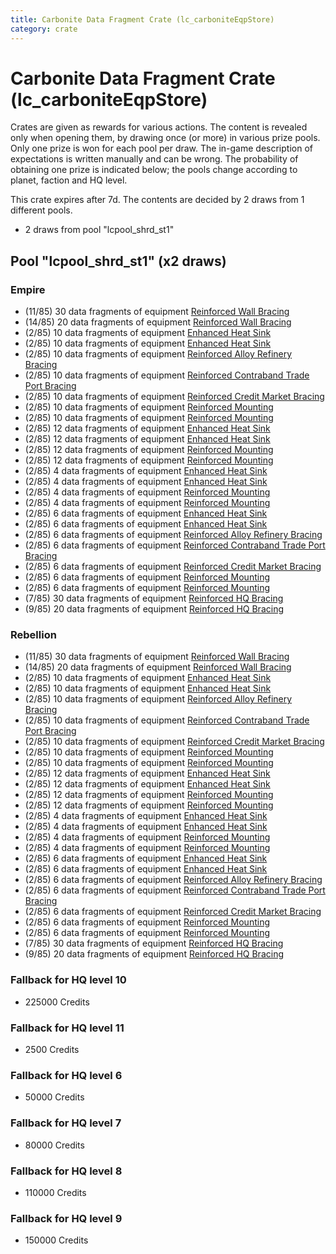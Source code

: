 ```yaml
---
title: Carbonite Data Fragment Crate (lc_carboniteEqpStore)
category: crate
---
```


# Carbonite Data Fragment Crate (lc_carboniteEqpStore)

Crates are given as rewards for various actions. The content is revealed only when opening them, by drawing once (or more) in various prize pools. Only one prize is won for each pool per draw. The in-game description of expectations is written manually and can be wrong. The probability of obtaining one prize is indicated below; the pools change according to planet, faction and HQ level.

This crate expires after 7d. The contents are decided by 2 draws from 1 different pools.
  * 2 draws from pool "lcpool_shrd_st1"

## Pool "lcpool_shrd_st1" (x2 draws)

### Empire

  * (11/85) 30 data fragments of equipment [Reinforced Wall Bracing](eqpEmpireWallHealth)
  * (14/85) 20 data fragments of equipment [Reinforced Wall Bracing](eqpEmpireWallHealth)
  * (2/85) 10 data fragments of equipment [Enhanced Heat Sink](eqpEmpireMortarTurretDamage)
  * (2/85) 10 data fragments of equipment [Enhanced Heat Sink](eqpEmpireRapidFireTurretDamage)
  * (2/85) 10 data fragments of equipment [Reinforced Alloy Refinery Bracing](eqpEmpireMaterialsGeneratorHealth)
  * (2/85) 10 data fragments of equipment [Reinforced Contraband Trade Port Bracing](eqpEmpireContrabandGeneratorHealth)
  * (2/85) 10 data fragments of equipment [Reinforced Credit Market Bracing](eqpEmpireCreditGeneratorHealth)
  * (2/85) 10 data fragments of equipment [Reinforced Mounting](eqpEmpireMortarTurretHealth)
  * (2/85) 10 data fragments of equipment [Reinforced Mounting](eqpEmpireRapidFireTurretHealth)
  * (2/85) 12 data fragments of equipment [Enhanced Heat Sink](eqpEmpireMortarTurretDamage)
  * (2/85) 12 data fragments of equipment [Enhanced Heat Sink](eqpEmpireRapidFireTurretDamage)
  * (2/85) 12 data fragments of equipment [Reinforced Mounting](eqpEmpireMortarTurretHealth)
  * (2/85) 12 data fragments of equipment [Reinforced Mounting](eqpEmpireRapidFireTurretHealth)
  * (2/85) 4 data fragments of equipment [Enhanced Heat Sink](eqpEmpireBurstTurretDamage)
  * (2/85) 4 data fragments of equipment [Enhanced Heat Sink](eqpEmpireRocketTurretDamage)
  * (2/85) 4 data fragments of equipment [Reinforced Mounting](eqpEmpireBurstTurretHealth)
  * (2/85) 4 data fragments of equipment [Reinforced Mounting](eqpEmpireRocketTurretHealth)
  * (2/85) 6 data fragments of equipment [Enhanced Heat Sink](eqpEmpireBurstTurretDamage)
  * (2/85) 6 data fragments of equipment [Enhanced Heat Sink](eqpEmpireRocketTurretDamage)
  * (2/85) 6 data fragments of equipment [Reinforced Alloy Refinery Bracing](eqpEmpireMaterialsGeneratorHealth)
  * (2/85) 6 data fragments of equipment [Reinforced Contraband Trade Port Bracing](eqpEmpireContrabandGeneratorHealth)
  * (2/85) 6 data fragments of equipment [Reinforced Credit Market Bracing](eqpEmpireCreditGeneratorHealth)
  * (2/85) 6 data fragments of equipment [Reinforced Mounting](eqpEmpireBurstTurretHealth)
  * (2/85) 6 data fragments of equipment [Reinforced Mounting](eqpEmpireRocketTurretHealth)
  * (7/85) 30 data fragments of equipment [Reinforced HQ Bracing](eqpEmpireHQHealth)
  * (9/85) 20 data fragments of equipment [Reinforced HQ Bracing](eqpEmpireHQHealth)

### Rebellion

  * (11/85) 30 data fragments of equipment [Reinforced Wall Bracing](eqpRebelWallHealth)
  * (14/85) 20 data fragments of equipment [Reinforced Wall Bracing](eqpRebelWallHealth)
  * (2/85) 10 data fragments of equipment [Enhanced Heat Sink](eqpRebelMortarTurretDamage)
  * (2/85) 10 data fragments of equipment [Enhanced Heat Sink](eqpRebelRapidFireTurretDamage)
  * (2/85) 10 data fragments of equipment [Reinforced Alloy Refinery Bracing](eqpRebelMaterialsGeneratorHealth)
  * (2/85) 10 data fragments of equipment [Reinforced Contraband Trade Port Bracing](eqpRebelContrabandGeneratorHealth)
  * (2/85) 10 data fragments of equipment [Reinforced Credit Market Bracing](eqpRebelCreditGeneratorHealth)
  * (2/85) 10 data fragments of equipment [Reinforced Mounting](eqpRebelMortarTurretHealth)
  * (2/85) 10 data fragments of equipment [Reinforced Mounting](eqpRebelRapidFireTurretHealth)
  * (2/85) 12 data fragments of equipment [Enhanced Heat Sink](eqpRebelMortarTurretDamage)
  * (2/85) 12 data fragments of equipment [Enhanced Heat Sink](eqpRebelRapidFireTurretDamage)
  * (2/85) 12 data fragments of equipment [Reinforced Mounting](eqpRebelMortarTurretHealth)
  * (2/85) 12 data fragments of equipment [Reinforced Mounting](eqpRebelRapidFireTurretHealth)
  * (2/85) 4 data fragments of equipment [Enhanced Heat Sink](eqpRebelBurstTurretDamage)
  * (2/85) 4 data fragments of equipment [Enhanced Heat Sink](eqpRebelRocketTurretDamage)
  * (2/85) 4 data fragments of equipment [Reinforced Mounting](eqpRebelBurstTurretHealth)
  * (2/85) 4 data fragments of equipment [Reinforced Mounting](eqpRebelRocketTurretHealth)
  * (2/85) 6 data fragments of equipment [Enhanced Heat Sink](eqpRebelBurstTurretDamage)
  * (2/85) 6 data fragments of equipment [Enhanced Heat Sink](eqpRebelRocketTurretDamage)
  * (2/85) 6 data fragments of equipment [Reinforced Alloy Refinery Bracing](eqpRebelMaterialsGeneratorHealth)
  * (2/85) 6 data fragments of equipment [Reinforced Contraband Trade Port Bracing](eqpRebelContrabandGeneratorHealth)
  * (2/85) 6 data fragments of equipment [Reinforced Credit Market Bracing](eqpRebelCreditGeneratorHealth)
  * (2/85) 6 data fragments of equipment [Reinforced Mounting](eqpRebelBurstTurretHealth)
  * (2/85) 6 data fragments of equipment [Reinforced Mounting](eqpRebelRocketTurretHealth)
  * (7/85) 30 data fragments of equipment [Reinforced HQ Bracing](eqpRebelHQHealth)
  * (9/85) 20 data fragments of equipment [Reinforced HQ Bracing](eqpRebelHQHealth)

### Fallback for HQ level 10

  * 225000 Credits

### Fallback for HQ level 11

  * 2500 Credits

### Fallback for HQ level 6

  * 50000 Credits

### Fallback for HQ level 7

  * 80000 Credits

### Fallback for HQ level 8

  * 110000 Credits

### Fallback for HQ level 9

  * 150000 Credits